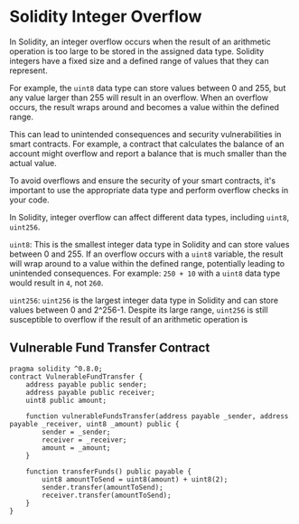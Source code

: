 # Solidity Integer Overflow

In Solidity, an integer overflow occurs when the result of an arithmetic operation is too large to be stored in the assigned data type. Solidity integers have a fixed size and a defined range of values that they can represent. 

For example, the `uint8` data type can store values between 0 and 255, but any value larger than 255 will result in an overflow. When an overflow occurs, the result wraps around and becomes a value within the defined range. 

This can lead to unintended consequences and security vulnerabilities in smart contracts. For example, a contract that calculates the balance of an account might overflow and report a balance that is much smaller than the actual value. 

To avoid overflows and ensure the security of your smart contracts, it's important to use the appropriate data type and perform overflow checks in your code.

In Solidity, integer overflow can affect different data types, including `uint8`, `uint256`.

`uint8`: This is the smallest integer data type in Solidity and can store values between 0 and 255. If an overflow occurs with a `uint8` variable, the result will wrap around to a value within the defined range, potentially leading to unintended consequences. For example: `250 + 10` with a `uint8` data type would result in `4`, not `260`.

`uint256`: `uint256` is the largest integer data type in Solidity and can store values between 0 and 2^256-1. Despite its large range, `uint256` is still susceptible to overflow if the result of an arithmetic operation is

## Vulnerable Fund Transfer Contract
``` 
pragma solidity ^0.8.0;
contract VulnerableFundTransfer {
    address payable public sender;
    address payable public receiver;
    uint8 public amount;

    function vulnerableFundsTransfer(address payable _sender, address payable _receiver, uint8 _amount) public {
        sender = _sender;
        receiver = _receiver;
        amount = _amount;
    }

    function transferFunds() public payable {
        uint8 amountToSend = uint8(amount) + uint8(2);
        sender.transfer(amountToSend);
        receiver.transfer(amountToSend);
    }
}

```

